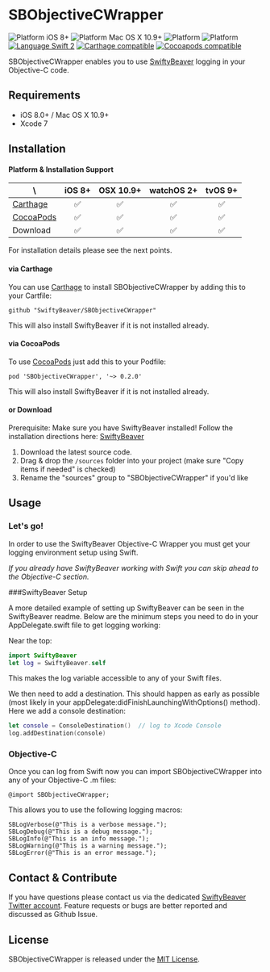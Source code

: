 # SBObjectiveCWrapper

![Platform iOS 8+](https://img.shields.io/badge/Platform-iOS%208%2B-blue.svg)
![Platform Mac OS X 10.9+](https://img.shields.io/badge/Platform-Mac%20OS%20X%2010.9%2B-blue.svg)
![Platform](https://img.shields.io/badge/Platform-tvOS%209%2B-blue.svg)
![Platform](https://img.shields.io/badge/Platform-watchOS%202%2B-blue.svg)
<br/>
[![Language Swift 2](https://img.shields.io/badge/Language-Swift%202-orange.svg)](https://developer.apple.com/swift)
[![Carthage compatible](https://img.shields.io/badge/Carthage-compatible-brightgreen.svg)](https://github.com/Carthage/Carthage)
[![Cocoapods compatible](https://img.shields.io/cocoapods/v/SBObjectiveCWrapper.svg)]("https://cocoapods.org)

SBObjectiveCWrapper enables you to use [SwiftyBeaver](https://github.com/SwiftyBeaver/SwiftyBeaver) logging in your Objective-C code.

## Requirements

- iOS 8.0+ / Mac OS X 10.9+
- Xcode 7

## Installation

#### Platform & Installation Support

\ | iOS 8+ | OSX 10.9+ | watchOS 2+ | tvOS 9+
------------- | ------------- | ------------- | ------------- | -------------
[Carthage](https://github.com/Carthage/Carthage) | <center>✅</center> | <center>✅</center> | <center>✅</center> | <center>✅</center>
[CocoaPods](https://cocoapods.org) | <center>✅</center> | <center>✅</center> | <center>✅</center> | <center>✅</center>
Download | <center>✅</center> | <center>✅</center> | <center>✅</center> | <center>✅</center>

For installation details please see the next points.

#### via Carthage

You can use [Carthage](https://github.com/Carthage/Carthage) to install SBObjectiveCWrapper by adding this to your Cartfile:
```
github "SwiftyBeaver/SBObjectiveCWrapper"
```

This will also install SwiftyBeaver if it is not installed already.

#### via CocoaPods

To use [CocoaPods](https://cocoapods.org) just add this to your Podfile:
```
pod 'SBObjectiveCWrapper', '~> 0.2.0'
```

This will also install SwiftyBeaver if it is not installed already.

#### or Download

Prerequisite: Make sure you have SwiftyBeaver installed! Follow the installation directions here: [SwiftyBeaver](https://github.com/SwiftyBeaver/SwiftyBeaver)

1. Download the latest source code.
2. Drag & drop the `/sources` folder into your project (make sure "Copy items if needed" is checked)
3. Rename the "sources" group to "SBObjectiveCWrapper" if you'd like

## Usage

### Let's go!

In order to use the SwiftyBeaver Objective-C Wrapper you must get your logging environment setup using Swift.

*If you already have SwiftyBeaver working with Swift you can skip ahead to the _Objective-C_ section.*

###SwiftyBeaver Setup

A more detailed example of setting up SwiftyBeaver can be seen in the SwiftyBeaver readme. Below are the minimum steps you need to do in your AppDelegate.swift file to get logging working:

Near the top:

```Swift
import SwiftyBeaver
let log = SwiftyBeaver.self
```

This makes the log variable accessible to any of your Swift files.

We then need to add a destination. This should happen as early as possible (most likely in your appDelegate:didFinishLaunchingWithOptions() method). Here we add a console destination:

```Swift
let console = ConsoleDestination()  // log to Xcode Console
log.addDestination(console)
```

### Objective-C

Once you can log from Swift now you can import SBObjectiveCWrapper into any of your Objective-C .m files:

`@import SBObjectiveCWrapper;`

This allows you to use the following logging macros:

```
SBLogVerbose(@"This is a verbose message.");
SBLogDebug(@"This is a debug message.");
SBLogInfo(@"This is an info message.");
SBLogWarning(@"This is a warning message.");
SBLogError(@"This is an error message.");
```

## Contact & Contribute
If you have questions please contact us via the dedicated [SwiftyBeaver Twitter account](https://twitter.com/SwiftyBeaver). Feature requests or bugs are better reported and discussed as Github Issue.

## License
SBObjectiveCWrapper is released under the [MIT License](https://github.com/SwiftyBeaver/SwiftyBeaver/blob/master/LICENSE).
